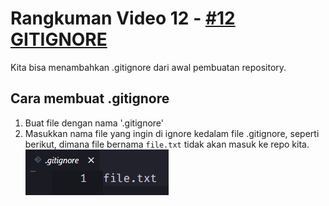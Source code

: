 # **Rangkuman Video 12 - [#12 GITIGNORE](https://www.youtube.com/watch?v=LK3kX4n-vLM&list=PLFIM0718LjIVknj6sgsSceMqlq242-jNf&index=12&ab_channel=WebProgrammingUNPAS)**

Kita bisa menambahkan .gitignore dari awal pembuatan repository.

## Cara membuat .gitignore
1. Buat file dengan nama '.gitignore'
2. Masukkan nama file yang ingin di ignore kedalam file .gitignore, seperti berikut, dimana file bernama `file.txt` tidak akan masuk ke repo kita.![gitignore](/images/git_ignore.png)

